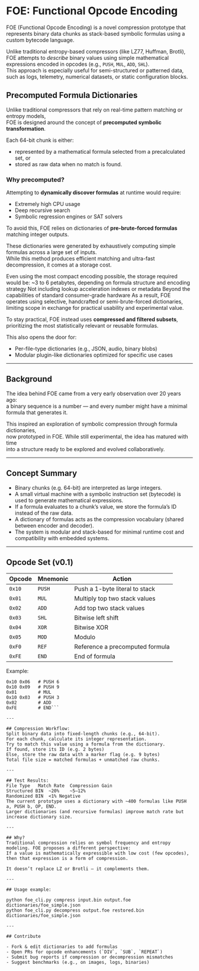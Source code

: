 # FOE: Functional Opcode Encoding

FOE (Functional Opcode Encoding) is a novel compression prototype that represents binary data chunks as stack-based symbolic formulas using a custom bytecode language.

Unlike traditional entropy-based compressors (like LZ77, Huffman, Brotli), FOE attempts to *describe* binary values using simple mathematical expressions encoded in opcodes (e.g., `PUSH`, `MUL`, `ADD`, `SHL`).  
This approach is especially useful for semi-structured or patterned data, such as logs, telemetry, numerical datasets, or static configuration blocks.

## Precomputed Formula Dictionaries

Unlike traditional compressors that rely on real-time pattern matching or entropy models,  
FOE is designed around the concept of **precomputed symbolic transformation**.

Each 64-bit chunk is either:
- represented by a mathematical formula selected from a precalculated set, or
- stored as raw data when no match is found.

### Why precomputed?

Attempting to **dynamically discover formulas** at runtime would require:
- Extremely high CPU usage
- Deep recursive search
- Symbolic regression engines or SAT solvers

To avoid this, FOE relies on dictionaries of **pre-brute-forced formulas** matching integer outputs.

These dictionaries were generated by exhaustively computing simple formulas across a large set of inputs.  
While this method produces efficient matching and ultra-fast decompression, it comes at a storage cost.

Even using the most compact encoding possible, the storage required would be:
    ~3 to 6 petabytes, depending on formula structure and encoding strategy
    Not including lookup acceleration indexes or metadata
    Beyond the capabilities of standard consumer-grade hardware
    As a result, FOE operates using selective, handcrafted or semi-brute-forced dictionaries,
    limiting scope in exchange for practical usability and experimental value.

To stay practical, FOE instead uses **compressed and filtered subsets**, prioritizing the most statistically relevant or reusable formulas.

This also opens the door for:
- Per-file-type dictionaries (e.g., JSON, audio, binary blobs)
- Modular plugin-like dictionaries optimized for specific use cases

---

## Background

The idea behind FOE came from a very early observation over 20 years ago:  
a binary sequence is a number — and every number might have a minimal formula that generates it.  

This inspired an exploration of symbolic compression through formula dictionaries,  
now prototyped in FOE. While still experimental, the idea has matured with time  
into a structure ready to be explored and evolved collaboratively.

---

## Concept Summary

- Binary chunks (e.g. 64-bit) are interpreted as large integers.
- A small virtual machine with a symbolic instruction set (bytecode) is used to generate mathematical expressions.
- If a formula evaluates to a chunk’s value, we store the formula’s ID instead of the raw data.
- A dictionary of formulas acts as the compression vocabulary (shared between encoder and decoder).
- The system is modular and stack-based for minimal runtime cost and compatibility with embedded systems.

---

## Opcode Set (v0.1)

| Opcode | Mnemonic | Action                           |
|--------|----------|----------------------------------|
| `0x10` | `PUSH`   | Push a 1-byte literal to stack   |
| `0x01` | `MUL`    | Multiply top two stack values    |
| `0x02` | `ADD`    | Add top two stack values         |
| `0x03` | `SHL`    | Bitwise left shift               |
| `0x04` | `XOR`    | Bitwise XOR                      |
| `0x05` | `MOD`    | Modulo                           |
| `0xF0` | `REF`    | Reference a precomputed formula  |
| `0xFE` | `END`    | End of formula                   |

Example:
```hex
0x10 0x06   # PUSH 6  
0x10 0x09   # PUSH 9  
0x01        # MUL  
0x10 0x03   # PUSH 3  
0x02        # ADD  
0xFE        # END``` 

---

## Compression Workflow:
Split binary data into fixed-length chunks (e.g., 64-bit).
For each chunk, calculate its integer representation.
Try to match this value using a formula from the dictionary.
If found, store its ID (e.g. 2 bytes)
Else, store the raw data with a marker flag (e.g. 9 bytes)
Total file size = matched formulas + unmatched raw chunks.

---

## Test Results:
File Type	Match Rate	Compression Gain
Structured BIN	~20%	~5–12%
Randomized BIN	<1%	Negative
The current prototype uses a dictionary with ~400 formulas like PUSH a, PUSH b, OP, END.
Larger dictionaries (and recursive formulas) improve match rate but increase dictionary size.

---

## Why?
Traditional compression relies on symbol frequency and entropy modeling. FOE proposes a different perspective:
If a value is mathematically expressible with low cost (few opcodes), then that expression is a form of compression.

It doesn’t replace LZ or Brotli — it complements them.

---

## Usage example:

python foe_cli.py compress input.bin output.foe dictionaries/foe_simple.json
python foe_cli.py decompress output.foe restored.bin dictionaries/foe_simple.json

---

## Contribute

- Fork & edit dictionaries to add formulas
- Open PRs for opcode enhancements (`DIV`, `SUB`, `REPEAT`)
- Submit bug reports if compression or decompression mismatches
- Suggest benchmarks (e.g., on images, logs, binaries)



